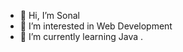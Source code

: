 - 👋 Hi, I’m Sonal
- 👀 I’m interested in Web Development
- 🌱 I’m currently learning  Java .




<!---
SSONALGUPTA/SSONALGUPTA is a ✨ special ✨ repository because its `README.md` (this file) appears on your GitHub profile.
You can click the Preview link to take a look at your changes.
--->
